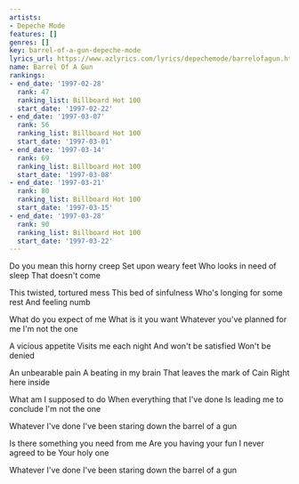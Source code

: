 ```yaml
---
artists:
- Depeche Mode
features: []
genres: []
key: barrel-of-a-gun-depeche-mode
lyrics_url: https://www.azlyrics.com/lyrics/depechemode/barrelofagun.html
name: Barrel Of A Gun
rankings:
- end_date: '1997-02-28'
  rank: 47
  ranking_list: Billboard Hot 100
  start_date: '1997-02-22'
- end_date: '1997-03-07'
  rank: 56
  ranking_list: Billboard Hot 100
  start_date: '1997-03-01'
- end_date: '1997-03-14'
  rank: 69
  ranking_list: Billboard Hot 100
  start_date: '1997-03-08'
- end_date: '1997-03-21'
  rank: 80
  ranking_list: Billboard Hot 100
  start_date: '1997-03-15'
- end_date: '1997-03-28'
  rank: 90
  ranking_list: Billboard Hot 100
  start_date: '1997-03-22'
---
```


Do you mean this horny creep
Set upon weary feet
Who looks in need of sleep
That doesn't come

This twisted, tortured mess
This bed of sinfulness
Who's longing for some rest
And feeling numb

What do you expect of me
What is it you want
Whatever you've planned for me
I'm not the one

A vicious appetite
Visits me each night
And won't be satisfied
Won't be denied

An unbearable pain
A beating in my brain
That leaves the mark of Cain
Right here inside

What am I supposed to do
When everything that I've done
Is leading me to conclude
I'm not the one

Whatever I've done
I've been staring down the barrel of a gun

Is there something you need from me
Are you having your fun
I never agreed to be
Your holy one

Whatever I've done
I've been staring down the barrel of a gun



